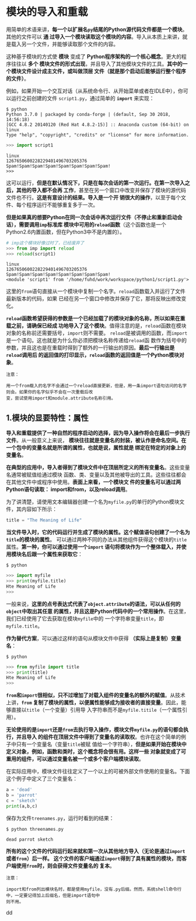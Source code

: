 模块的导入和重载
================================================================================
用简单的术语来讲，**每一个以扩展名`py`结尾的Python源代码文件都是一个模块**。其他的文件可以 **通
过导入一个模块读取这个模块的内容**。导入从本质上来讲，就是载入另一个文件，并能够读取那个文件的内容。

这种基于模块的方式使 **模块** 变成了 **Python程序架构的一个核心概念**。更大的程序往往以 **多个
模块文件的形式出现**，并且导入了其他模块文件的工具。**其中的一个模块文件设计成主文件，或叫做顶层
文件（就是那个启动后能够运行整个程序的文件）**。

例如，如果开始一个交互对话（从系统命令行、从开始菜单或者在IDLE中），你可以运行之前创建的文件
`script1.py`，通过简单的 **`import`** 来实现：
```shell
$ python
Python 3.7.0 | packaged by conda-forge | (default, Sep 30 2018, 14:56:18)
[GCC 4.8.2 20140120 (Red Hat 4.8.2-15)] :: Anaconda custom (64-bit) on linux
Type "help", "copyright", "credits" or "license" for more information.
```
```python
>>> import script1
```
```
linux
1267650600228229401496703205376
Spam!Spam!Spam!Spam!Spam!Spam!Spam!Spam!
>>>
```
这可以运行，**但是在默认情况下，只是在每次会话的第一次运行。在第一次导入之后，其他的导入都不会再
工作**，甚至在另一个窗口中改变并保存了模块的源代码文件也不行。**这是有意设计的结果。导入是一个开
销很大的操作**，以至于每个文件、每个程序运行不能够重复多于一次。

**但是如果真的想要Python在同一次会话中再次运行文件（不停止和重新启动会话），需要调用`imp`标准库
模块中可用的`reload`函数**（这个函数也是一个Python2.6内置函数，但在Python3中不是内置的）。
```python
# imp这个模块好像过时了，已经废弃了
>>> from imp import reload
>>> reload(script1)
```
```
linux
1267650600228229401496703205376
Spam!Spam!Spam!Spam!Spam!Spam!Spam!Spam!
<module 'script1' from '/home/fuhd/work/workspace/python1/script1.py'>
```
这里的`from`语句直接从一个模块中复制一个名字。`reload`函数载入并运行了文件最新版本的代码，如果
已经在另一个窗口中修改并保存了它，那将反映出修改变化。

**`reload`函数希望获得的参数是一个已经加载了的模块对象的名称，所以如果在重载之前，请确保已经成
功地导入了这个模块**。值得注意的是，`reload`函数在模块对象的名称前还需要括号，`import`则不需要。
`reload`是被调用的函数，而`import`是一个语句。这也就是为什么你必须把模块名称传递给`reload`函
数作为括号中的参数，并且这也是在重载时得到了额外的一行输出的原因。**最后一行输出是`reload`调用后
的返回值的打印显示，`reload`函数的返回值是一个Python模块对象**。
```
注意：

用一个from载入的名字不会通过一个reload直接更新，但是，用一条import语句访问的名字则会。如果你的名字似乎不会在一次重载后改
变，尝试使用import和module.attribute名称引用。
```

## 1.模块的显要特性：属性
**导入和重载提供了一种自然的程序启动的选择，因为导入操作将会在最后一步执行文件**。从一般意义上来说，
**模块往往就是变量名的封装，被认作是命名空间。在一个包中的变量名就是所谓的属性，也就是说，属性就是
绑定在特定的对象上的变量名**。

**在典型的应用中，导入者得到了模块文件中在顶层所定义的所有变量名**。这些变量名通常被赋值给通过模块
函数、类、变量以及其他被导出的工具。这些往往都会在其他文件中或程序中使用。**表面上来看，一个模块文
件的变量名可以通过两Python语句读取： import和from，以及reload调用**。

为了讲清楚，请使用文本编辑器创建一个名为`myfile.py`的单行的Python模块文件，其内容如下所示：
```python
title = "The Meaning of Life"
```
**当文件导入时，它的代码运行并生成了模块的属性。这个赋值语句创建了一个名为`title`的模块的属性**。
可以通过两种不同的办法从其他组件获得这个模块的`title`属性。**第一种，你可以通过使用一个`import`
语句将模块作为一个整体载入，并使用模块名后跟一个属性来获取它**：
```shell
$ python
```
```python
>>> import myfile
>>> print(myfile.title)
Hte Meaning of Life
>>>
```
一般来说，**这里的点号表达式代表了`object.attribute`的语法，可以从任何的`object`中取出其任意
的属性，并且这是Python代码中的一个常用操作**。在这里，我们已经使用了它去获取在模块`myfile`中的
一个字符串变量`title`，即`myfile.title`。

**作为替代方案**，可以通过这样的语句从模块文件中获得 **（实际上是复制）变量名**：
```shell
$ python
```
```python
>>> from myfile import title
>>> print(title)
Hte Meaning of Life
>>>
```
**`from`和`import`很相似，只不过增加了对载入组件的变量名的额外的赋值**。从技术上讲，**`from`
复制了模块的属性，以便属性能够成为接收者的直接变量**。因此，能够直接以`title`（一个变量）引用导
入字符串而不是`myfile.titile`（一个属性引用）。

**无论使用的是`import`还是`from`去执行导入操作，模块文件`myfile.py`的语句都会执行，并且导入
的组件在顶层文件中得到了变量名的读取权**。也许在这个简单的例子中只有一个变量名（变量`title`被赋
值给一个字符串），**但是如果开始在模块中定义对象，例如，函数和类时，这个概念将会很有用。这样一些
对象就变成了可重用的组件，可以通过变量名被一个或多个客户端模块读取**。

在实际应用中，模块文件往往定义了一个以上的可被外部文件使用的变量名。下面这个例子中定义了三个变量名：
```python
a = 'dead'
b = 'parrot'
c = 'sketch'
print(a,b,c)
```
保存为文件`treenames.py`，运行时看到的结果：
```shell
$ python threenames.py
```
```
dead parrot sketch
```
**所有的这个文件的代码运行起来就和第一次从其他地方导入（无论是通过`import`或者`from`）后一样。
这个文件的客户端通过`import`得到了具有属性的模块，而客户端使用`from`时，则会获得文件变量名的
复本**。
```
注意：

import和from列出模块名时，都是使用myfile，没有.py后缀。然而，系统shell命令行中，一定要记得加上后缀名，但是import语句中
则不用。
```

















































dd
